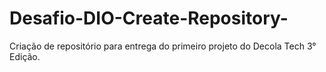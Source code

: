 # Desafio-DIO-Create-Repository-
Criação de repositório para entrega do primeiro projeto do Decola Tech 3° Edição.
